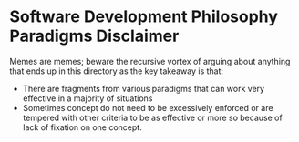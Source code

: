 # Software Development Philosophy Paradigms Disclaimer

Memes are memes; beware the recursive vortex of arguing about anything that ends up in this directory as the key takeaway is that:
- There are fragments from various paradigms that can work very effective in a majority of situations 
- Sometimes concept do not need to be excessively enforced or are tempered with other criteria to be as effective or more so because of lack of fixation on one concept.
